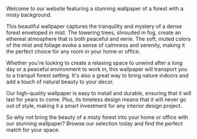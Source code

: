 <!--
Write me content for website with wallpaper "A forest with a misty background"
-->

<!--font:Poppins-->

Welcome to our website featuring a stunning wallpaper of a forest with a misty background. 

This beautiful wallpaper captures the tranquility and mystery of a dense forest enveloped in mist. The towering trees, shrouded in fog, create an ethereal atmosphere that is both peaceful and eerie. The soft, muted colors of the mist and foliage evoke a sense of calmness and serenity, making it the perfect choice for any room in your home or office.

Whether you're looking to create a relaxing space to unwind after a long day or a peaceful environment to work in, this wallpaper will transport you to a tranquil forest setting. It's also a great way to bring nature indoors and add a touch of natural beauty to your decor.

Our high-quality wallpaper is easy to install and durable, ensuring that it will last for years to come. Plus, its timeless design means that it will never go out of style, making it a smart investment for any interior design project.

So why not bring the beauty of a misty forest into your home or office with our stunning wallpaper? Browse our selection today and find the perfect match for your space.
